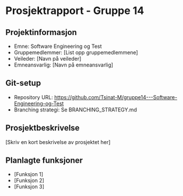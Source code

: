 # Prosjektrapport - Gruppe 14

## Projektinformasjon
- Emne: Software Engineering og Test
- Gruppemedlemmer: [List opp gruppemedlemmene]
- Veileder: [Navn på veileder]
- Emneansvarlig: [Navn på emneansvarlig]

## Git-setup
- Repository URL: https://github.com/Tsinat-M/gruppe14---Software-Engineering-og-Test
- Branching strategi: Se BRANCHING_STRATEGY.md

## Prosjektbeskrivelse
[Skriv en kort beskrivelse av prosjektet her]

## Planlagte funksjoner
- [Funksjon 1]
- [Funksjon 2]
- [Funksjon 3]
